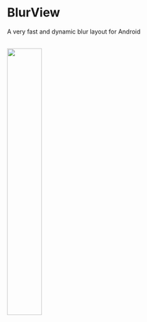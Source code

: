 # BlurView

A very fast and dynamic blur layout for Android<br/><br/>

<img src="https://github.com/medivh397/BlurView/blob/main/demo.gif" height="40%" width="40%" />


